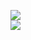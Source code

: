 [![](https://img.shields.io/badge/Made%20With-Github%20Spray-lightgrey.svg?style=for-the-badge&logo=github)](https://github.com/Annihil/github-spray#10717)  
[![](https://i.imgur.com/2DrTn0Z.gif)](https://github.com/Annihil/github-spray)